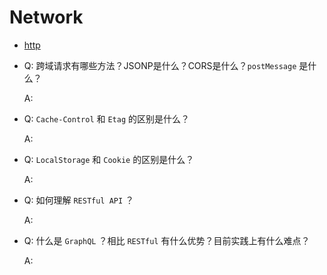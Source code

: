 # Network

- [http](/network_protocol/index)

- Q: 跨域请求有哪些方法？JSONP是什么？CORS是什么？`postMessage` 是什么？

  A:

- Q: `Cache-Control` 和 `Etag` 的区别是什么？

  A:

- Q: `LocalStorage` 和 `Cookie` 的区别是什么？

  A:

- Q: 如何理解 `RESTful API` ？

  A:

- Q: 什么是 `GraphQL` ？相比 `RESTful` 有什么优势？目前实践上有什么难点？

  A: